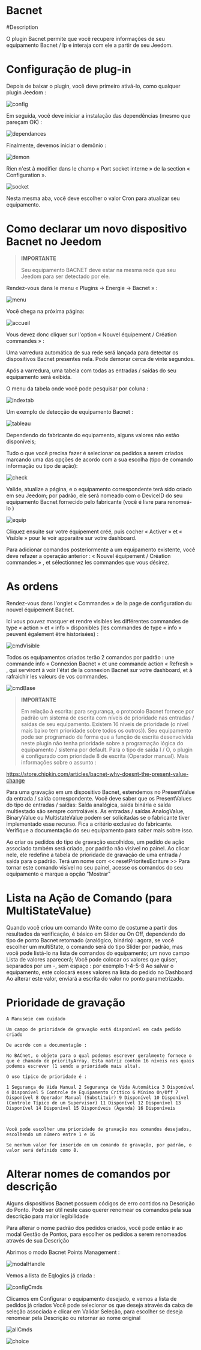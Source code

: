 # Bacnet

#Description

O plugin Bacnet permite que você recupere informações de seu equipamento Bacnet / Ip e interaja com ele a partir de seu Jeedom.



# Configuração de plug-in

Depois de baixar o plugin, você deve primeiro ativá-lo, como qualquer plugin Jeedom :

![config](../images/BacnetConfig.png)

Em seguida, você deve iniciar a instalação das dependências (mesmo que pareçam OK) :

![dependances](../images/BacnetDep.png)

Finalmente, devemos iniciar o demônio :

![demon](../images/BacnetDemon.png)


Rien n'est à modifier dans le champ « Port socket interne » de la section « Configuration ».

![socket](../images/BacnetSocket.png)


Nesta mesma aba, você deve escolher o valor Cron para atualizar seu equipamento.




# Como declarar um novo dispositivo Bacnet no Jeedom




>**IMPORTANTE**
>
>Seu equipamento BACNET deve estar na mesma rede que seu Jeedom para ser detectado por ele.


Rendez-vous dans le menu « Plugins → Energie → Bacnet » :

![menu](../images/BacnetMenu.png)


Você chega na próxima página:

![accueil](../images/BacnetAccueil.png)


Vous devez donc cliquer sur l'option « Nouvel équipement / Création commandes » :

Uma varredura automática de sua rede será lançada para detectar os dispositivos Bacnet presentes nela.
Pode demorar cerca de vinte segundos.

Após a varredura, uma tabela com todas as entradas / saídas do seu equipamento será exibida.

O menu da tabela onde você pode pesquisar por coluna :

![indextab](../images/BacnetIndexTab.png)


Um exemplo de detecção de equipamento Bacnet :

![tableau](../images/BacnetTableau.png)

Dependendo do fabricante do equipamento, alguns valores não estão disponíveis;

Tudo o que você precisa fazer é selecionar os pedidos a serem criados marcando uma das opções de acordo com a sua escolha (tipo de comando informação ou tipo de ação):

![check](../images/BacnetCheck.png)


Valide, atualize a página, e o equipamento correspondente terá sido criado em seu Jeedom; por padrão, ele será nomeado com o DeviceID do seu equipamento Bacnet fornecido pelo fabricante (você é livre para renomeá-lo )

![equip](../images/BacnetEquip.png)

 Cliquez ensuite sur votre équipement créé, puis cocher « Activer » et « Visible » pour le voir apparaitre sur votre dashboard.

Para adicionar comandos posteriormente a um equipamento existente, você deve refazer a operação anterior : « Nouvel équipement / Création commandes » , et sélectionnez les commandes que vous désirez.



# As ordens


Rendez-vous dans l'onglet « Commandes » de la page de configuration du nouvel équipement Bacnet.

Ici vous pouvez masquer et rendre visibles les différentes commandes de type « action » et « info » disponibles (les commandes de type « info » peuvent également être historisées) :

![cmdVisible](../images/BacnetVisible.png)

Todos os equipamentos criados terão 2 comandos por padrão : une commande info « Connexion Bacnet » et une commande action « Refresh » , qui serviront à voir l'état de la connexion Bacnet sur votre dashboard, et à rafraichir les valeurs de vos commandes.

![cmdBase](../images/BacnetCmdBase.png)





>**IMPORTANTE**
>
>Em relação à escrita: para segurança, o protocolo Bacnet fornece por padrão um sistema de escrita com níveis de prioridade nas entradas / saídas de seu equipamento.
Existem 16 níveis de prioridade (o nível mais baixo tem prioridade sobre todos os outros)). Seu equipamento pode ser programado de forma que a função de escrita desenvolvida neste plugin não tenha prioridade sobre a programação lógica do equipamento / sistema por default.
Para o tipo de saída I / O, o plugin é configurado com prioridade 8 de escrita (Operador manual).
Mais informações sobre o assunto :

https://store.chipkin.com/articles/bacnet-why-doesnt-the-present-value-change

Para uma gravação em um dispositivo Bacnet, estendemos no PresentValue da entrada / saída correspondente.
Você deve saber que os PresentValues do tipo de entradas / saídas: Saída analógica, saída binária e saída multiestado são sempre controláveis.
As entradas / saídas AnalogValue, BinaryValue ou MultistateValue podem ser solicitadas se o fabricante tiver implementado esse recurso. Fica a critério exclusivo do fabricante. Verifique a documentação do seu equipamento para saber mais sobre isso.




Ao criar os pedidos do tipo de gravação escolhidos, um pedido de ação associado também será criado, por padrão não visível no painel.
Ao clicar nele, ele redefine a tabela de prioridade de gravação de uma entrada / saída para o padrão.
Terá um nome com << resetPrioritesEcriture >>
Para tornar este comando visível no seu painel, acesse os comandos do seu equipamento e marque a opção “Mostrar"



# Lista na Ação de Comando (para MultiStateValue)

Quando você criou um comando Write como de costume a partir dos resultados da verificação, é básico em Slider ou On Off, dependendo do tipo de ponto Bacnet retornado (analógico, binário) : agora, se você escolher um multiState, o comando será do tipo Slider por padrão, mas você pode listá-lo na lista de comandos do equipamento; um novo campo Lista de valores aparecerá;
Você pode colocar os valores que quiser, separados por um -, sem espaço : por exemplo 1-4-5-8
Ao salvar o equipamento, este colocará esses valores na lista do pedido no Dashboard
Ao alterar este valor, enviará a escrita do valor no ponto parametrizado.




# Prioridade de gravação

    A Manuseie com cuidado

    Um campo de prioridade de gravação está disponível em cada pedido criado

    De acordo com a documentação :

    No BACnet, o objeto para o qual podemos escrever geralmente fornece o que é chamado de priorityArray. Esta matriz contém 16 níveis nos quais podemos escrever (1 sendo a prioridade mais alta).

    O uso típico de prioridade é :

    1 Segurança de Vida Manual 2 Segurança de Vida Automática 3 Disponível 4 Disponível 5 Controle de Equipamento Crítico 6 Mínimo On/Off 7 Disponível 8 Operador Manual (Substituir) 9 Disponível 10 Disponível (Controle Típico de um Supervisor) 11 Disponível 12 Disponível 13 Disponível 14 Disponível 15 Disponíveis (Agenda) 16 Disponíveis



    Você pode escolher uma prioridade de gravação nos comandos desejados, escolhendo um número entre 1 e 16

    Se nenhum valor for inserido em um comando de gravação, por padrão, o valor será definido como 8.




# Alterar nomes de comandos por descrição


Alguns dispositivos Bacnet possuem códigos de erro contidos na Descrição do Ponto.
Pode ser útil neste caso querer renomear os comandos pela sua descrição para maior legibilidade

Para alterar o nome padrão dos pedidos criados, você pode então ir ao modal Gestão de Pontos, para escolher os pedidos a serem renomeados através de sua Descrição

Abrimos o modo Bacnet Points Management :

![modalHandle](../images/modalHandle.png)




Vemos a lista de Eqlogics já criada :

![configCmds](../images/configureCmds.png)



Clicamos em Configurar o equipamento desejado, e vemos a lista de pedidos já criados
Você pode selecionar os que deseja através da caixa de seleção associada e clicar em Validar Seleção, para escolher se deseja renomear pela Descrição ou retornar ao nome original


![allCmds](../images/allCmds.png)

![choice](../images/choice.png)